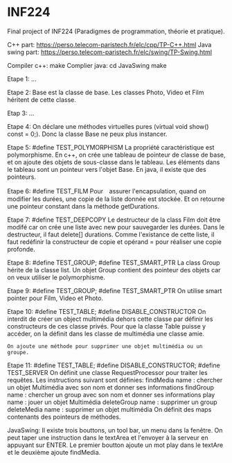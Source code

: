 # INF224

Final project of INF224 (Paradigmes de programmation, théorie et pratique).

C++ part: https://perso.telecom-paristech.fr/elc/cpp/TP-C++.html
Java swing part: https://perso.telecom-paristech.fr/elc/swing/TP-Swing.html

Compiler c++:
    make
Complier java:
    cd JavaSwing
    make

Etape 1: ...

Etape 2: 
    Base est la classe de base. Les classes Photo, Video et Film héritent de cette classe.

Etap 3: ...

Etape 4:
    On déclare une méthodes virtuelles pures (virtual void show() const = 0;). Donc la classe Base ne peux plus instancer.

Etape 5: #define TEST_POLYMORPHISM
    La propriété caractéristique est polymorphisme.
    En c++, on crée une tableau de pointeur de classe de base, et on ajoute des objets de sous-classe dans le tableau.
    Les éléments dans le tableau sont un pointeur vers l'objet Base. En java, il existe que des pointeurs.

Etape 6: #define TEST_FILM
    Pour　assurer l'encapsulation, quand on modifier les durées, une copie de la liste donnée est stockée. Et on retourne une pointeur constant dans la méthode getDurations.

Etape 7: #define TEST_DEEPCOPY
    Le destructeur de la class Film doit être modifé car on crée une liste avec new pour sauvegarder les durées. Dans le destructeur, il faut delete[] durations.
    Comme l'existance de cette liste, il faut redéfinir la constructeur de copie et opérand = pour réaliser une copie profonde.

Etape 8: #define TEST_GROUP; #define TEST_SMART_PTR
    La class Group hérite de la classe list.
    Un objet Group contient des pointeur des objets car on veux utiliser le polymorphisme.

Etape 9: #define TEST_GROUP; #define TEST_SMART_PTR
    On utilise smart pointer pour Film, Video et Photo.

Etape 10: #define TEST_TABLE; #define DISABLE_CONSTRUCTOR
    On interdit de créer un object multimédia dehors cette classe par définir les constructeurs de ces classe privés. Pour que la classe Table puisse y accéder, on la définit dans les classe de multimédia une classe amie.

    On ajoute une méthode pour supprimer une objet multimédia ou un groupe. 

Etape 11: #define TEST_TABLE; #define DISABLE_CONSTRUCTOR; #define TEST_SERVER
    On définit une classe RequestProcessor pour traiter les requêtes. Les instructions suivant sont définies:
        findMedia name : chercher un objet Multimédia avec son nom et donner ses informations
        findGroup name : chercher un group avec son nom et donner ses informations
        play name : jouer un objet Multimédia
        deleteGroup name : supprimer un group
        deleteMedia name : supprimer un objet multimédia
    On définit des maps contenants des pointeurs de méthodes.

JavaSwing:
    Il existe trois bouttons, un tool bar, un menu dans la fenêtre. On peut taper une instruction dans le textArea et l'envoyer à la serveur en appuyant sur ENTER.
    Le premier boutton ajoute un mot play dans le textAre et le deuxième ajoute findMedia.


